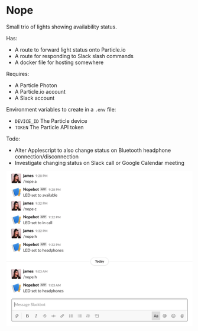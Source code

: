 # Nope

Small trio of lights showing availability status.

Has:

- A route to forward light status onto Particle.io
- A route for responding to Slack slash commands
- A docker file for hosting somewhere

Requires:

- A Particle Photon
- A Particle.io account
- A Slack account

Environment variables to create in a `.env` file:

- `DEVICE_ID` The Particle device
- `TOKEN` The Particle API token

Todo:

- Alter Applescript to also change status on Bluetooth headphone connection/disconnection
- Investigate changing status on Slack call or Google Calendar meeting

![](./slack.png)
